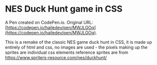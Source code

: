 # NES Duck Hunt game in CSS

A Pen created on CodePen.io. Original URL: [https://codepen.io/hailedev/pen/MWJLGOq](https://codepen.io/hailedev/pen/MWJLGOq).

This is a remake of the classic NES game duck hunt in CSS, it is made up entirely of html and css, no images are used - the pixels making up the sprites are individual css elements reference sprites are from https://www.spriters-resource.com/nes/duckhunt/